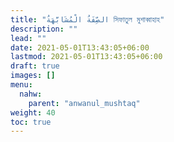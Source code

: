 ```yaml
---
title: "الصِّفَةُ الْمُشَابَّهَةُ সিফাতুল মুশাব্বাহাহ"
description: ""
lead: ""
date: 2021-05-01T13:43:05+06:00
lastmod: 2021-05-01T13:43:05+06:00
draft: true
images: []
menu: 
  nahw:
    parent: "anwanul_mushtaq"
weight: 40 
toc: true
---
```




